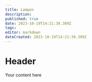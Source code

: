 ```yaml
---
title: Lampen
description: 
published: true
date: 2023-10-19T14:21:39.309Z
tags: 
editor: markdown
dateCreated: 2023-10-19T14:21:39.309Z
---
```


# Header
Your content here